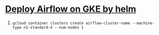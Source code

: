 # [Deploy Airflow on GKE by helm](https://towardsdatascience.com/deploying-airflow-on-google-kubernetes-engine-with-helm-28c3d9f7a26b)
1. `gcloud container clusters create airflow-cluster-name --machine-type n1-standard-4 --num-nodes 1`
